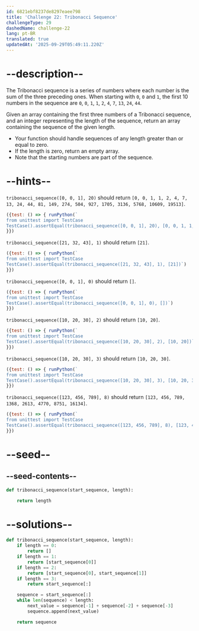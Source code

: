 ```yaml
---
id: 6821ebf8237de8297eaee798
title: 'Challenge 22: Tribonacci Sequence'
challengeType: 29
dashedName: challenge-22
lang: pt-BR
translated: true
updatedAt: '2025-09-29T05:49:11.220Z'
---
```


# --description--

The Tribonacci sequence is a series of numbers where each number is the sum of the three preceding ones. When starting with `0`, `0` and `1`, the first 10 numbers in the sequence are `0`, `0`, `1`, `1`, `2`, `4`, `7`, `13`, `24`, `44`.

Given an array containing the first three numbers of a Tribonacci sequence, and an integer representing the length of the sequence, return an array containing the sequence of the given length.

- Your function should handle sequences of any length greater than or equal to zero.
- If the length is zero, return an empty array.
- Note that the starting numbers are part of the sequence.

# --hints--

`tribonacci_sequence([0, 0, 1], 20)` should return `[0, 0, 1, 1, 2, 4, 7, 13, 24, 44, 81, 149, 274, 504, 927, 1705, 3136, 5768, 10609, 19513]`.

```js
({test: () => { runPython(`
from unittest import TestCase
TestCase().assertEqual(tribonacci_sequence([0, 0, 1], 20), [0, 0, 1, 1, 2, 4, 7, 13, 24, 44, 81, 149, 274, 504, 927, 1705, 3136, 5768, 10609, 19513])`)
}})
```

`tribonacci_sequence([21, 32, 43], 1)` should return `[21]`.

```js
({test: () => { runPython(`
from unittest import TestCase
TestCase().assertEqual(tribonacci_sequence([21, 32, 43], 1), [21])`)
}})
```

`tribonacci_sequence([0, 0, 1], 0)` should return `[]`.

```js
({test: () => { runPython(`
from unittest import TestCase
TestCase().assertEqual(tribonacci_sequence([0, 0, 1], 0), [])`)
}})
```

`tribonacci_sequence([10, 20, 30], 2)` should return `[10, 20]`.

```js
({test: () => { runPython(`
from unittest import TestCase
TestCase().assertEqual(tribonacci_sequence([10, 20, 30], 2), [10, 20])`)
}})
```

`tribonacci_sequence([10, 20, 30], 3)` should return `[10, 20, 30]`.

```js
({test: () => { runPython(`
from unittest import TestCase
TestCase().assertEqual(tribonacci_sequence([10, 20, 30], 3), [10, 20, 30])`)
}})
```

`tribonacci_sequence([123, 456, 789], 8)` should return `[123, 456, 789, 1368, 2613, 4770, 8751, 16134]`.

```js
({test: () => { runPython(`
from unittest import TestCase
TestCase().assertEqual(tribonacci_sequence([123, 456, 789], 8), [123, 456, 789, 1368, 2613, 4770, 8751, 16134])`)
}})
```

# --seed--

## --seed-contents--

```py
def tribonacci_sequence(start_sequence, length):

    return length
```

# --solutions--

```py
def tribonacci_sequence(start_sequence, length):
    if length == 0:
        return []
    if length == 1:
        return [start_sequence[0]]
    if length == 2:
        return [start_sequence[0], start_sequence[1]]
    if length == 3:
        return start_sequence[:]

    sequence = start_sequence[:]
    while len(sequence) < length:
        next_value = sequence[-1] + sequence[-2] + sequence[-3]
        sequence.append(next_value)

    return sequence
```

